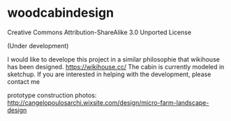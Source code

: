 # woodcabindesign
Creative Commons Attribution-ShareAlike 3.0 Unported License

(Under development)

I would like to develope this project in a similar philosophie that wikihouse has been designed. https://wikihouse.cc/
The cabin is currently modeled in sketchup. If you are interested in helping with the development, please contact me 

prototype construction photos:
http://cangelopoulosarchi.wixsite.com/design/micro-farm-landscape-design
